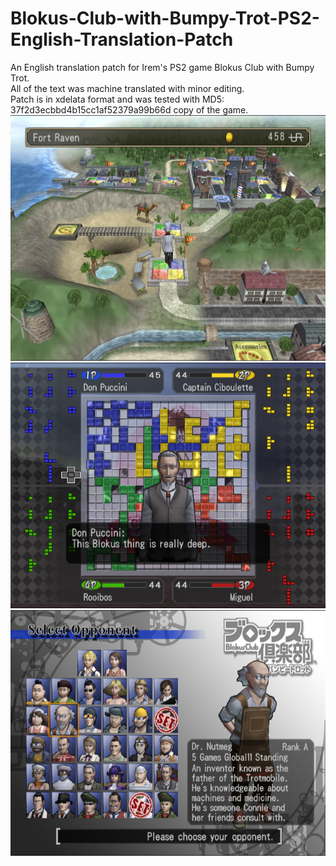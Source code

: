 # Blokus-Club-with-Bumpy-Trot-PS2-English-Translation-Patch
An English translation patch for Irem's PS2 game Blokus Club with Bumpy Trot. \
All of the text was machine translated with minor editing. \
Patch is in xdelata format and was tested with MD5: 37f2d3ecbbd4b15cc1af52379a99b66d copy of the game. \
![WIP1](screenshots/Map.png)
![WIP2](screenshots/Gameplay.png)
![WIP3](screenshots/Select_Opponent.png)
